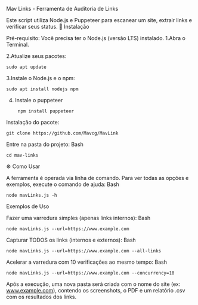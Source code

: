 Mav Links - Ferramenta de Auditoria de Links

Este script utiliza Node.js e Puppeteer para escanear um site, extrair links e verificar seus status.
🚀 Instalação

Pré-requisito: Você precisa ter o Node.js (versão LTS) instalado.
1.Abra o Terminal.

2.Atualize seus pacotes:

    sudo apt update
3.Instale o Node.js e o npm:

    sudo apt install nodejs npm
4. Instale o puppeteer
       
        npm install puppeteer
    
Instalação do pacote:

    git clone https://github.com/Mavcg/MavLink


Entre na pasta do projeto:
Bash

    cd mav-links


⚙️ Como Usar

A ferramenta é operada via linha de comando. Para ver todas as opções e exemplos, execute o comando de ajuda:
Bash

    node mavLinks.js -h

Exemplos de Uso

Fazer uma varredura simples (apenas links internos):
Bash

    node mavLinks.js --url=https://www.example.com

Capturar TODOS os links (internos e externos):
Bash

    node mavLinks.js --url=https://www.example.com --all-links

Acelerar a varredura com 10 verificações ao mesmo tempo:
Bash

    node mavLinks.js --url=https://www.example.com --concurrency=10

Após a execução, uma nova pasta será criada com o nome do site (ex: www.example.com), contendo os screenshots, o PDF e um relatório .csv com os resultados dos links.
